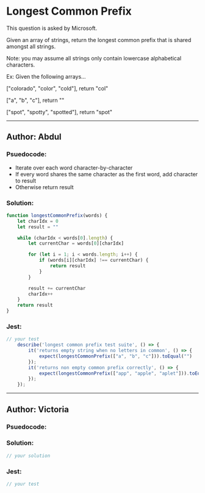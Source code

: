 # Longest Common Prefix

This question is asked by Microsoft. 

Given an array of strings, return the longest common prefix 
that is shared amongst all strings.

Note: you may assume all strings only contain lowercase alphabetical characters.

Ex: Given the following arrays...

["colorado", "color", "cold"], return "col"

["a", "b", "c"], return ""

["spot", "spotty", "spotted"], return "spot"


---

## Author: Abdul

### Psuedocode:
- Iterate over each word character-by-character
- If every word shares the same character as the first word, add character to result
- Otherwise return result

### Solution:

```js
function longestCommonPrefix(words) {
    let charIdx = 0
    let result = ""

    while (charIdx < words[0].length) {
        let currentChar = words[0][charIdx]

        for (let i = 1; i < words.length; i++) {
            if (words[i][charIdx] !== currentChar) {
                return result
            }
        }

        result += currentChar
        charIdx++
    }
    return result
}
```

### Jest:

```js
// your test
    describe('longest common prefix test suite', () => {
        it('returns empty string when no letters in common', () => {
            expect(longestCommonPrefix(["a", "b", "c"])).toEqual("")
        });
        it('returns non empty common prefix correctly', () => {
            expect(longestCommonPrefix(["app", "apple", "aplet"])).toEqual("ap")
        });
    });
```

---
## Author: Victoria

### Psuedocode:

### Solution:

```js
// your solution
```

### Jest:

```js
// your test
```
